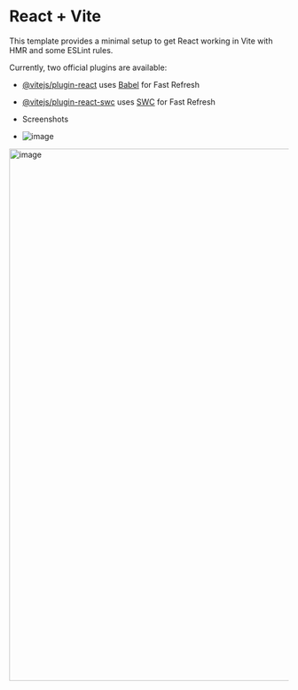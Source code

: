 # React + Vite

This template provides a minimal setup to get React working in Vite with HMR and some ESLint rules.

Currently, two official plugins are available:

- [@vitejs/plugin-react](https://github.com/vitejs/vite-plugin-react/blob/main/packages/plugin-react/README.md) uses [Babel](https://babeljs.io/) for Fast Refresh
- [@vitejs/plugin-react-swc](https://github.com/vitejs/vite-plugin-react-swc) uses [SWC](https://swc.rs/) for Fast Refresh

- Screenshots
- ![image](https://github.com/vipin-jangra/Adopt-me/assets/45737214/c1f3aa7d-844a-411c-8e48-4f39b35c4f90)
<img width="960" alt="image" src="https://github.com/vipin-jangra/Adopt-me/assets/45737214/ba3fa291-4112-4dc7-8614-88da0a9010af">

